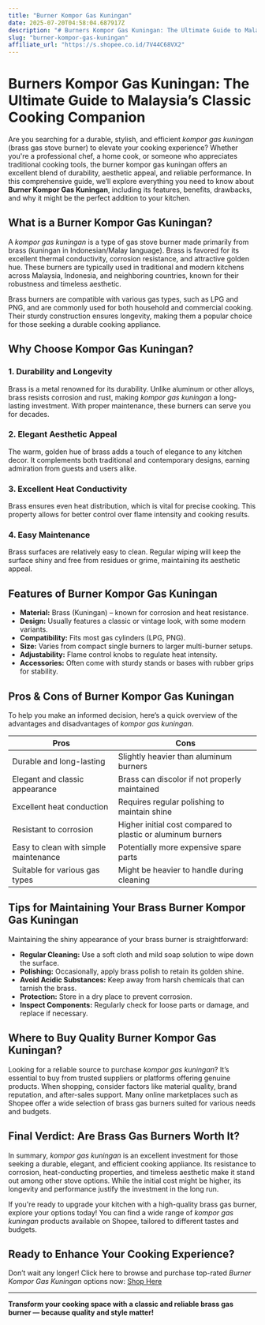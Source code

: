 ```yaml
---
title: "Burner Kompor Gas Kuningan"
date: 2025-07-20T04:58:04.687917Z
description: "# Burners Kompor Gas Kuningan: The Ultimate Guide to Malaysia’s Classic Cooking Companion..."
slug: "burner-kompor-gas-kuningan"
affiliate_url: "https://s.shopee.co.id/7V44C68VX2"
---
```

# Burners Kompor Gas Kuningan: The Ultimate Guide to Malaysia’s Classic Cooking Companion

Are you searching for a durable, stylish, and efficient *kompor gas kuningan* (brass gas stove burner) to elevate your cooking experience? Whether you're a professional chef, a home cook, or someone who appreciates traditional cooking tools, the burner kompor gas kuningan offers an excellent blend of durability, aesthetic appeal, and reliable performance. In this comprehensive guide, we’ll explore everything you need to know about **Burner Kompor Gas Kuningan**, including its features, benefits, drawbacks, and why it might be the perfect addition to your kitchen.

## What is a Burner Kompor Gas Kuningan?

A *kompor gas kuningan* is a type of gas stove burner made primarily from brass (kuningan in Indonesian/Malay language). Brass is favored for its excellent thermal conductivity, corrosion resistance, and attractive golden hue. These burners are typically used in traditional and modern kitchens across Malaysia, Indonesia, and neighboring countries, known for their robustness and timeless aesthetic.

Brass burners are compatible with various gas types, such as LPG and PNG, and are commonly used for both household and commercial cooking. Their sturdy construction ensures longevity, making them a popular choice for those seeking a durable cooking appliance.

## Why Choose Kompor Gas Kuningan?

### 1. Durability and Longevity

Brass is a metal renowned for its durability. Unlike aluminum or other alloys, brass resists corrosion and rust, making *kompor gas kuningan* a long-lasting investment. With proper maintenance, these burners can serve you for decades.

### 2. Elegant Aesthetic Appeal

The warm, golden hue of brass adds a touch of elegance to any kitchen decor. It complements both traditional and contemporary designs, earning admiration from guests and users alike.

### 3. Excellent Heat Conductivity

Brass ensures even heat distribution, which is vital for precise cooking. This property allows for better control over flame intensity and cooking results.

### 4. Easy Maintenance

Brass surfaces are relatively easy to clean. Regular wiping will keep the surface shiny and free from residues or grime, maintaining its aesthetic appeal.

## Features of Burner Kompor Gas Kuningan

- **Material:** Brass (Kuningan) – known for corrosion and heat resistance.
- **Design:** Usually features a classic or vintage look, with some modern variants.
- **Compatibility:** Fits most gas cylinders (LPG, PNG).
- **Size:** Varies from compact single burners to larger multi-burner setups.
- **Adjustability:** Flame control knobs to regulate heat intensity.
- **Accessories:** Often come with sturdy stands or bases with rubber grips for stability.

## Pros & Cons of Burner Kompor Gas Kuningan

To help you make an informed decision, here’s a quick overview of the advantages and disadvantages of *kompor gas kuningan*.

| **Pros**                                  | **Cons**                                   |
|-------------------------------------------|--------------------------------------------|
| Durable and long-lasting                 | Slightly heavier than aluminum burners   |
| Elegant and classic appearance            | Brass can discolor if not properly maintained |
| Excellent heat conduction                | Requires regular polishing to maintain shine |
| Resistant to corrosion                   | Higher initial cost compared to plastic or aluminum burners |
| Easy to clean with simple maintenance    | Potentially more expensive spare parts   |
| Suitable for various gas types            | Might be heavier to handle during cleaning |

## Tips for Maintaining Your Brass Burner Kompor Gas Kuningan

Maintaining the shiny appearance of your brass burner is straightforward:

- **Regular Cleaning:** Use a soft cloth and mild soap solution to wipe down the surface.
- **Polishing:** Occasionally, apply brass polish to retain its golden shine.
- **Avoid Acidic Substances:** Keep away from harsh chemicals that can tarnish the brass.
- **Protection:** Store in a dry place to prevent corrosion.
- **Inspect Components:** Regularly check for loose parts or damage, and replace if necessary.

## Where to Buy Quality Burner Kompor Gas Kuningan?

Looking for a reliable source to purchase *kompor gas kuningan*? It’s essential to buy from trusted suppliers or platforms offering genuine products. When shopping, consider factors like material quality, brand reputation, and after-sales support. Many online marketplaces such as Shopee offer a wide selection of brass gas burners suited for various needs and budgets.

## Final Verdict: Are Brass Gas Burners Worth It?

In summary, *kompor gas kuningan* is an excellent investment for those seeking a durable, elegant, and efficient cooking appliance. Its resistance to corrosion, heat-conducting properties, and timeless aesthetic make it stand out among other stove options. While the initial cost might be higher, its longevity and performance justify the investment in the long run.

If you're ready to upgrade your kitchen with a high-quality brass gas burner, explore your options today! You can find a wide range of *kompor gas kuningan* products available on Shopee, tailored to different tastes and budgets.

## Ready to Enhance Your Cooking Experience?

Don’t wait any longer! Click here to browse and purchase top-rated *Burner Kompor Gas Kuningan* options now: [Shop Here](https://s.shopee.co.id/7V44C68VX2)

---

**Transform your cooking space with a classic and reliable brass gas burner — because quality and style matter!**